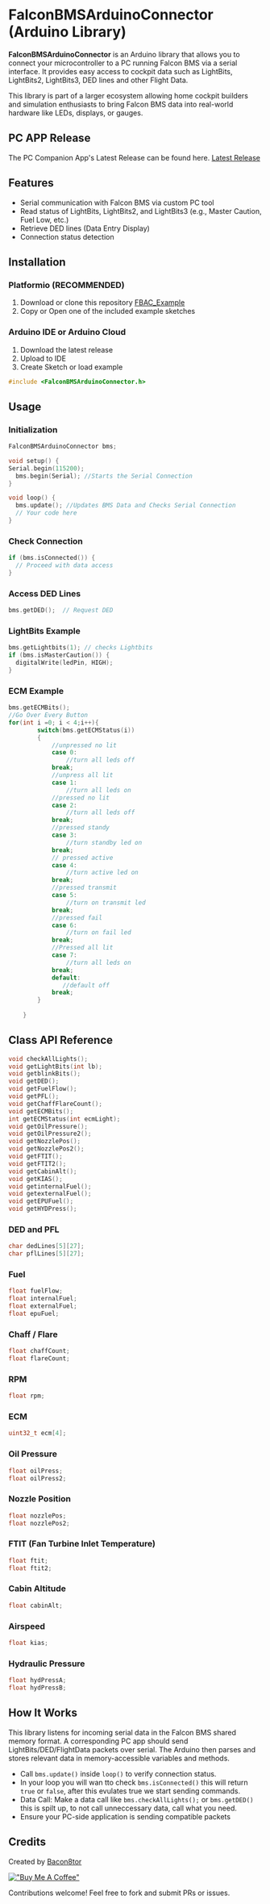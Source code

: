 # FalconBMSArduinoConnector (Arduino Library)

**FalconBMSArduinoConnector** is an Arduino library that allows you to connect your microcontroller to a PC running Falcon BMS via a serial interface. It provides easy access to cockpit data such as LightBits, LightBits2, LightBits3, DED lines and other Flight Data.

This library is part of a larger ecosystem allowing home cockpit builders and simulation enthusiasts to bring Falcon BMS data into real-world hardware like LEDs, displays, or gauges.

## PC APP Release 
The PC Companion App's Latest Release can be found here. [Latest Release](https://github.com/Bacon8tor/FalconBMSArduinoConnector/releases)
## Features

* Serial communication with Falcon BMS via custom PC tool
* Read status of LightBits, LightBits2, and LightBits3 (e.g., Master Caution, Fuel Low, etc.)
* Retrieve DED lines (Data Entry Display)
* Connection status detection

## Installation


### Platformio (RECOMMENDED)
1. Download or clone this repository [FBAC_Example](https://github.com/Bacon8tor/FBAC_PIO_Example)
2. Copy or Open one of the included example sketches

### Arduino IDE or Arduino Cloud
1. Download the latest release 
2. Upload to IDE 
3. Create Sketch or load example


```cpp
#include <FalconBMSArduinoConnector.h>
```

## Usage

### Initialization

```cpp
FalconBMSArduinoConnector bms;

void setup() {
Serial.begin(115200);
  bms.begin(Serial); //Starts the Serial Connection
}

void loop() {
  bms.update(); //Updates BMS Data and Checks Serial Connection
  // Your code here
}
```

### Check Connection

```cpp
if (bms.isConnected()) {
  // Proceed with data access
}
```

### Access DED Lines

```cpp
bms.getDED();  // Request DED
```

### LightBits Example

```cpp
bms.getLightbits(1); // checks Lightbits
if (bms.isMasterCaution()) {
  digitalWrite(ledPin, HIGH);
}
```
### ECM Example 

```cpp
bms.getECMBits();
//Go Over Every Button 
for(int i =0; i < 4;i++){
        switch(bms.getECMStatus(i))
        {
            //unpressed no lit
            case 0:
                //turn all leds off
            break;
            //unpress all lit 
            case 1:
                //turn all leds on
            //pressed no lit 
            case 2:
                //turn all leds off
            break;
            //pressed standy
            case 3:
                //turn standby led on 
            break;
            // pressed active
            case 4:
                //turn active led on 
            break;
            //pressed transmit
            case 5:
                //turn on transmit led 
            break;
            //pressed fail 
            case 6:
                //turn on fail led 
            break;
            //Pressed all lit
            case 7:
                //turn all leds on 
            break;
            default:
               //default off
            break;
        }
        
    }
```

## Class API Reference


```cpp
void checkAllLights();
void getLightBits(int lb);
void getblinkBits();
void getDED();
void getFuelFlow();
void getPFL();
void getChaffFlareCount();
void getECMBits();
int getECMStatus(int ecmLight);
void getOilPressure();
void getOilPressure2();
void getNozzlePos();
void getNozzlePos2();
void getFTIT();
void getFTIT2();
void getCabinAlt();
void getKIAS();
void getinternalFuel();
void getexternalFuel();
void getEPUFuel();
void getHYDPress();
```


### DED and PFL

```cpp
char dedLines[5][27];
char pflLines[5][27];
```

### Fuel

```cpp
float fuelFlow;
float internalFuel;
float externalFuel;
float epuFuel;
```

### Chaff / Flare

```cpp
float chaffCount;
float flareCount;
```

### RPM

```cpp
float rpm;
```

### ECM

```cpp
uint32_t ecm[4];
```

### Oil Pressure

```cpp
float oilPress;
float oilPress2;
```

### Nozzle Position

```cpp
float nozzlePos;
float nozzlePos2;
```

### FTIT (Fan Turbine Inlet Temperature)

```cpp
float ftit;
float ftit2;
```

### Cabin Altitude

```cpp
float cabinAlt;
```

### Airspeed

```cpp
float kias;
```

### Hydraulic Pressure

```cpp
float hydPressA;
float hydPressB;
```

## How It Works

This library listens for incoming serial data in the Falcon BMS shared memory format. A corresponding PC app should send LightBits/DED/FlightData packets over serial. The Arduino then parses and stores relevant data in memory-accessible variables and methods.

* Call `bms.update()` inside `loop()` to verify connection status.
* In your loop you will wan tto check `bms.isConnected()` this will return `true` or `false`, after this evulates true we start sending commands.
* Data Call: Make a data call like `bms.checkAllLights();` or `bms.getDED()` this is spilt up, to not call unneccessary data, call what you need. 
* Ensure your PC-side application is sending compatible packets


## Credits

Created by [Bacon8tor](https://github.com/Bacon8tor)

[!["Buy Me A Coffee"](https://www.buymeacoffee.com/assets/img/custom_images/orange_img.png)](https://buymeacoffee.com/bacon8tor)

Contributions welcome! Feel free to fork and submit PRs or issues.
